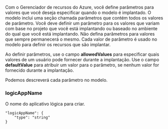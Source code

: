 Com o Gerenciador de recursos do Azure, você define parâmetros para valores que você deseja especificar quando o modelo é implantado. O modelo inclui uma seção chamada parâmetros que contém todos os valores de parâmetro.
Você deve definir um parâmetro para os valores que variam com base no projeto que você está implantando ou baseado no ambiente do qual que você está implantando. Não defina parâmetros para valores que sempre permanecerá o mesmo. Cada valor de parâmetro é usado no modelo para definir os recursos que são implantar. 

Ao definir parâmetros, use o campo **allowedValues** para especificar quais valores de um usuário pode fornecer durante a implantação. Use o campo **defaultValue** para atribuir um valor para o parâmetro, se nenhum valor for fornecido durante a implantação.

Podemos descreverá cada parâmetro no modelo.

### <a name="logicappname"></a>logicAppName

O nome do aplicativo lógica para criar.

    "logicAppName": {
        "type": "string"
    }